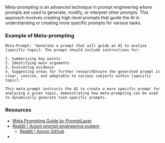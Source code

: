 Meta-prompting is an advanced technique in prompt engineering where prompts are used to generate, modify, or interpret other prompts. This approach involves creating high-level prompts that guide the AI in understanding or creating more specific prompts for various tasks.

### Example of Meta-prompting
```
Meta-Prompt: "Generate a prompt that will guide an AI to analyze [specific topic]. The prompt should include instructions for:

1. Summarizing key points
2. Identifying main arguments
3. Evaluating evidence
4. Suggesting areas for further researchEnsure the generated prompt is clear, concise, and adaptable to various subjects within [specific topic]."

This meta-prompt instructs the AI to create a more specific prompt for analyzing a given topic, demonstrating how meta-prompting can be used to dynamically generate task-specific prompts.
```

### Resources
- [Meta Prompting Guide by PromptLayer](https://www.promptlayer.com/glossary/meta-prompting#:~:text=Key%20aspects%20of%20Meta%2Dprompting,based%20on%20context%20or%20feedback)
- [Reddit | Axiom prompt engineering system](https://www.reddit.com/r/PromptEngineering/comments/1hhfoxy/ive_developed_an_axiom_prompt_engineering_system/)
	- [Reddit | Axiom Github](https://github.com/codedidit/axiomprompting)
- 